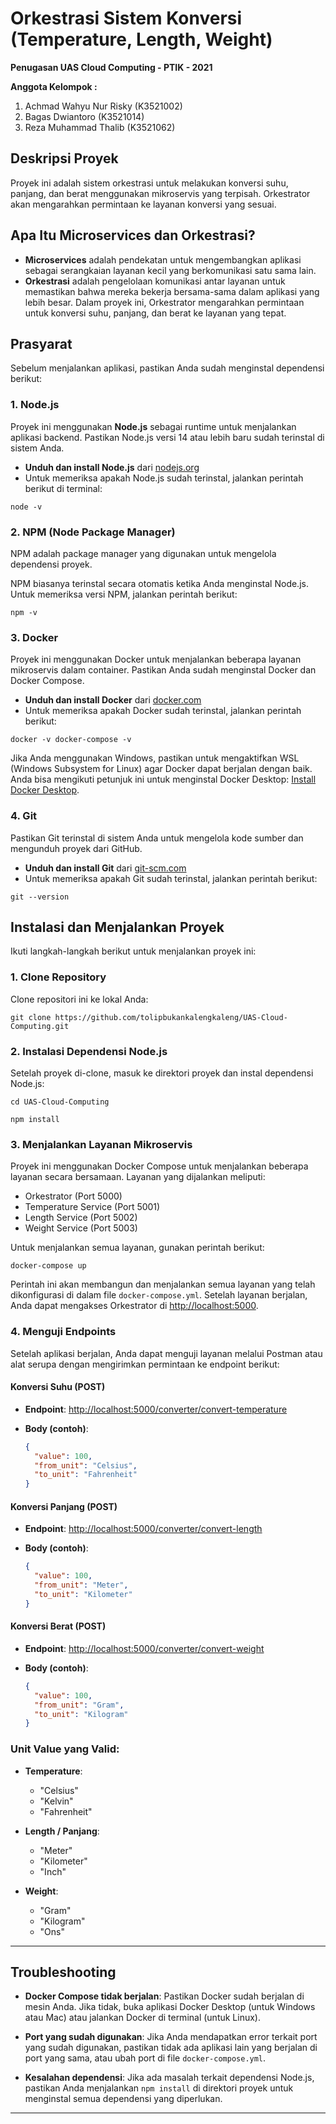# Orkestrasi Sistem Konversi (Temperature, Length, Weight)

**Penugasan UAS Cloud Computing - PTIK - 2021**

**Anggota Kelompok :**
1. Achmad Wahyu Nur Risky (K3521002)
2. Bagas Dwiantoro (K3521014)
3. Reza Muhammad Thalib (K3521062)

## Deskripsi Proyek

Proyek ini adalah sistem orkestrasi untuk melakukan konversi suhu, panjang, dan berat menggunakan mikroservis yang terpisah. Orkestrator akan mengarahkan permintaan ke layanan konversi yang sesuai.

## Apa Itu Microservices dan Orkestrasi?

- **Microservices** adalah pendekatan untuk mengembangkan aplikasi sebagai serangkaian layanan kecil yang berkomunikasi satu sama lain.
- **Orkestrasi** adalah pengelolaan komunikasi antar layanan untuk memastikan bahwa mereka bekerja bersama-sama dalam aplikasi yang lebih besar. Dalam proyek ini, Orkestrator mengarahkan permintaan untuk konversi suhu, panjang, dan berat ke layanan yang tepat.

## Prasyarat

Sebelum menjalankan aplikasi, pastikan Anda sudah menginstal dependensi berikut:

### 1. **Node.js**
Proyek ini menggunakan **Node.js** sebagai runtime untuk menjalankan aplikasi backend. Pastikan Node.js versi 14 atau lebih baru sudah terinstal di sistem Anda.

- **Unduh dan install Node.js** dari [nodejs.org](https://nodejs.org/)
- Untuk memeriksa apakah Node.js sudah terinstal, jalankan perintah berikut di terminal:
  
`node -v`


### 2. **NPM (Node Package Manager)**
NPM adalah package manager yang digunakan untuk mengelola dependensi proyek.

NPM biasanya terinstal secara otomatis ketika Anda menginstal Node.js.
Untuk memeriksa versi NPM, jalankan perintah berikut:

`npm -v`


### 3. **Docker**
Proyek ini menggunakan Docker untuk menjalankan beberapa layanan mikroservis dalam container. Pastikan Anda sudah menginstal Docker dan Docker Compose.

- **Unduh dan install Docker** dari [docker.com](https://www.docker.com/)
- Untuk memeriksa apakah Docker sudah terinstal, jalankan perintah berikut:

`docker -v docker-compose -v`


Jika Anda menggunakan Windows, pastikan untuk mengaktifkan WSL (Windows Subsystem for Linux) agar Docker dapat berjalan dengan baik. Anda bisa mengikuti petunjuk ini untuk menginstal Docker Desktop: [Install Docker Desktop](https://docs.docker.com/get-docker/).

### 4. **Git**
Pastikan Git terinstal di sistem Anda untuk mengelola kode sumber dan mengunduh proyek dari GitHub.

- **Unduh dan install Git** dari [git-scm.com](https://git-scm.com/)
- Untuk memeriksa apakah Git sudah terinstal, jalankan perintah berikut:

`git --version`


## Instalasi dan Menjalankan Proyek

Ikuti langkah-langkah berikut untuk menjalankan proyek ini:

### 1. Clone Repository
Clone repositori ini ke lokal Anda:

`git clone https://github.com/tolipbukankalengkaleng/UAS-Cloud-Computing.git`

### 2. Instalasi Dependensi Node.js
Setelah proyek di-clone, masuk ke direktori proyek dan instal dependensi Node.js:

`cd UAS-Cloud-Computing`

`npm install`


### 3. Menjalankan Layanan Mikroservis
Proyek ini menggunakan Docker Compose untuk menjalankan beberapa layanan secara bersamaan. Layanan yang dijalankan meliputi:

- Orkestrator (Port 5000)
- Temperature Service (Port 5001)
- Length Service (Port 5002)
- Weight Service (Port 5003)

Untuk menjalankan semua layanan, gunakan perintah berikut:

`docker-compose up`

Perintah ini akan membangun dan menjalankan semua layanan yang telah dikonfigurasi di dalam file `docker-compose.yml`. Setelah layanan berjalan, Anda dapat mengakses Orkestrator di [http://localhost:5000](http://localhost:5000).

### 4. Menguji Endpoints
Setelah aplikasi berjalan, Anda dapat menguji layanan melalui Postman atau alat serupa dengan mengirimkan permintaan ke endpoint berikut:

#### Konversi Suhu (POST)

- **Endpoint**: [http://localhost:5000/converter/convert-temperature](http://localhost:5000/converter/convert-temperature)
- **Body (contoh)**:

  ```json
  {
    "value": 100,
    "from_unit": "Celsius",
    "to_unit": "Fahrenheit"
  }

#### Konversi Panjang (POST)

- **Endpoint**: [http://localhost:5000/converter/convert-length](http://localhost:5000/converter/convert-length)
- **Body (contoh)**:

  ```json
  {
    "value": 100,
    "from_unit": "Meter",
    "to_unit": "Kilometer"
  }

#### Konversi Berat (POST)

- **Endpoint**: [http://localhost:5000/converter/convert-weight](http://localhost:5000/converter/convert-weight)
- **Body (contoh)**:

  ```json
  {
    "value": 100,
    "from_unit": "Gram",
    "to_unit": "Kilogram"
  }


### Unit Value yang Valid:

- **Temperature**: 
  - "Celsius"
  - "Kelvin"
  - "Fahrenheit"

- **Length / Panjang**: 
  - "Meter"
  - "Kilometer"
  - "Inch"

- **Weight**: 
  - "Gram"
  - "Kilogram"
  - "Ons"

---

## Troubleshooting

- **Docker Compose tidak berjalan**: 
  Pastikan Docker sudah berjalan di mesin Anda. Jika tidak, buka aplikasi Docker Desktop (untuk Windows atau Mac) atau jalankan Docker di terminal (untuk Linux).
  
- **Port yang sudah digunakan**: 
  Jika Anda mendapatkan error terkait port yang sudah digunakan, pastikan tidak ada aplikasi lain yang berjalan di port yang sama, atau ubah port di file `docker-compose.yml`.
  
- **Kesalahan dependensi**: 
  Jika ada masalah terkait dependensi Node.js, pastikan Anda menjalankan `npm install` di direktori proyek untuk menginstal semua dependensi yang diperlukan.

---
